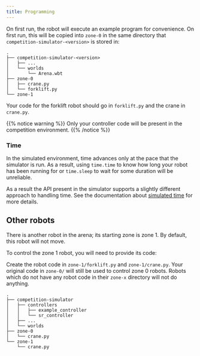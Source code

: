 ```yaml
---
title: Programming
---
```


On first run, the robot will execute an example program for convenience. On first run, this will be copied into `zone-0` in the same directory that `competition-simulator-<version>` is stored in:

```plain
.
├── competition-simulator-<version>
│   ├── ...
│   └── worlds
│       └── Arena.wbt
├── zone-0
│   ├── crane.py
│   └── forklift.py
└── zone-1
```

Your code for the forklift robot should go in `forklift.py` and the crane in `crane.py`.

{{% notice warning %}}
Only your controller code will be present in the competition environment.
{{% /notice %}}

### Time

In the simulated environment, time advances only at the pace that the simulator
is run. As a result, using `time.time` to know how long your robot has been
running for or `time.sleep` to wait for some duration will be unreliable.

As a result the API present in the simulator supports a slightly different
approach to handling time. See the documentation about [simulated time](./time)
for more details.

## Other robots

There is another robot in the arena; its starting zone is zone 1. By default, this robot will not move.

To control the zone 1 robot, you will need to provide its code:

Create the robot code in `zone-1/forklift.py` and `zone-1/crane.py`. Your original code in `zone-0/` will still be used to control zone 0 robots. Robots which do not have any robot code in their `zone-x` directory will not do anything.

``` plain
.
├── competition-simulator
│   ├── controllers
│   │   ├── example_controller
│   │   └── sr_controller
│   ├── ...
│   └── worlds
├── zone-0
│   └── crane.py
└── zone-1
    └── crane.py
```
